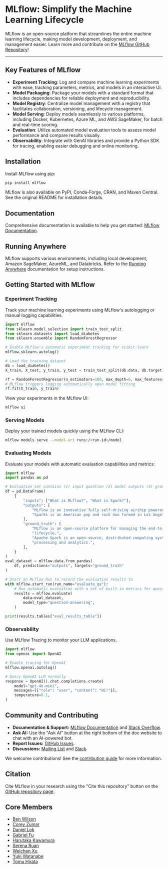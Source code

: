 # MLflow: Simplify the Machine Learning Lifecycle

MLflow is an open-source platform that streamlines the entire machine learning lifecycle, making model development, deployment, and management easier. Learn more and contribute on the [MLflow GitHub Repository](https://github.com/mlflow/mlflow)!

---

## Key Features of MLflow

*   **Experiment Tracking**: Log and compare machine learning experiments with ease, tracking parameters, metrics, and models in an interactive UI.
*   **Model Packaging**: Package your models with a standard format that includes dependencies for reliable deployment and reproducibility.
*   **Model Registry**: Centralize model management with a registry that facilitates collaboration, versioning, and lifecycle management.
*   **Model Serving**: Deploy models seamlessly to various platforms, including Docker, Kubernetes, Azure ML, and AWS SageMaker, for batch and real-time scoring.
*   **Evaluation**: Utilize automated model evaluation tools to assess model performance and compare results visually.
*   **Observability**: Integrate with GenAI libraries and provide a Python SDK for tracing, enabling easier debugging and online monitoring.

## Installation

Install MLflow using pip:

```bash
pip install mlflow
```

MLflow is also available on PyPI, Conda-Forge, CRAN, and Maven Central.  See the original README for installation details.

## Documentation

Comprehensive documentation is available to help you get started: [MLflow Documentation](https://mlflow.org/docs/latest/index.html).

## Running Anywhere

MLflow supports various environments, including local development, Amazon SageMaker, AzureML, and Databricks.  Refer to the [Running Anywhere](https://mlflow.org/docs/latest/index.html#running-mlflow-anywhere) documentation for setup instructions.

## Getting Started with MLflow

### Experiment Tracking

Track your machine learning experiments using MLflow's autologging or manual logging capabilities.

```python
import mlflow
from sklearn.model_selection import train_test_split
from sklearn.datasets import load_diabetes
from sklearn.ensemble import RandomForestRegressor

# Enable MLflow's automatic experiment tracking for scikit-learn
mlflow.sklearn.autolog()

# Load the training dataset
db = load_diabetes()
X_train, X_test, y_train, y_test = train_test_split(db.data, db.target)

rf = RandomForestRegressor(n_estimators=100, max_depth=6, max_features=3)
# MLflow triggers logging automatically upon model fitting
rf.fit(X_train, y_train)
```

View your experiments in the MLflow UI:

```bash
mlflow ui
```

### Serving Models

Deploy your trained models quickly using the MLflow CLI:

```bash
mlflow models serve --model-uri runs:/<run-id>/model
```

### Evaluating Models

Evaluate your models with automatic evaluation capabilities and metrics:

```python
import mlflow
import pandas as pd

# Evaluation set contains (1) input question (2) model outputs (3) ground truth
df = pd.DataFrame(
    {
        "inputs": ["What is MLflow?", "What is Spark?"],
        "outputs": [
            "MLflow is an innovative fully self-driving airship powered by AI.",
            "Sparks is an American pop and rock duo formed in Los Angeles.",
        ],
        "ground_truth": [
            "MLflow is an open-source platform for managing the end-to-end machine learning (ML) "
            "lifecycle.",
            "Apache Spark is an open-source, distributed computing system designed for big data "
            "processing and analytics.",
        ],
    }
)
eval_dataset = mlflow.data.from_pandas(
    df, predictions="outputs", targets="ground_truth"
)

# Start an MLflow Run to record the evaluation results to
with mlflow.start_run(run_name="evaluate_qa"):
    # Run automatic evaluation with a set of built-in metrics for question-answering models
    results = mlflow.evaluate(
        data=eval_dataset,
        model_type="question-answering",
    )

print(results.tables["eval_results_table"])
```

### Observability

Use MLflow Tracing to monitor your LLM applications.

```python
import mlflow
from openai import OpenAI

# Enable tracing for OpenAI
mlflow.openai.autolog()

# Query OpenAI LLM normally
response = OpenAI().chat.completions.create(
    model="gpt-4o-mini",
    messages=[{"role": "user", "content": "Hi!"}],
    temperature=0.1,
)
```

## Community and Contributing

*   **Documentation & Support:** [MLflow Documentation](https://mlflow.org/docs/latest/index.html) and [Stack Overflow](https://stackoverflow.com/questions/tagged/mlflow).
*   **Ask AI:** Use the "Ask AI" button at the right bottom of the doc website to chat with an AI-powered bot.
*   **Report Issues:** [GitHub Issues](https://github.com/mlflow/mlflow/issues/new/choose).
*   **Discussions:** [Mailing List](mlflow-users@googlegroups.com) and [Slack](https://mlflow.org/slack).

We welcome contributions! See the [contribution guide](CONTRIBUTING.md) for more information.

## Citation

Cite MLflow in your research using the "Cite this repository" button on the [GitHub repository page](https://github.com/mlflow/mlflow).

## Core Members

*   [Ben Wilson](https://github.com/BenWilson2)
*   [Corey Zumar](https://github.com/dbczumar)
*   [Daniel Lok](https://github.com/daniellok-db)
*   [Gabriel Fu](https://github.com/gabrielfu)
*   [Harutaka Kawamura](https://github.com/harupy)
*   [Serena Ruan](https://github.com/serena-ruan)
*   [Weichen Xu](https://github.com/WeichenXu123)
*   [Yuki Watanabe](https://github.com/B-Step62)
*   [Tomu Hirata](https://github.com/TomeHirata)